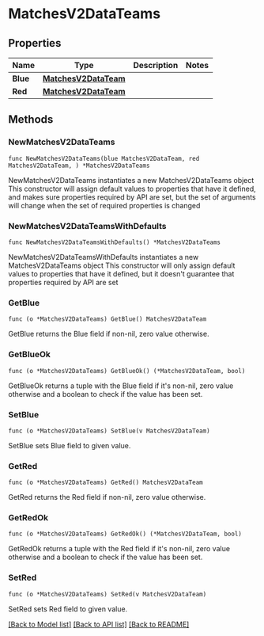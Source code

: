 # MatchesV2DataTeams

## Properties

Name | Type | Description | Notes
------------ | ------------- | ------------- | -------------
**Blue** | [**MatchesV2DataTeam**](MatchesV2DataTeam.md) |  | 
**Red** | [**MatchesV2DataTeam**](MatchesV2DataTeam.md) |  | 

## Methods

### NewMatchesV2DataTeams

`func NewMatchesV2DataTeams(blue MatchesV2DataTeam, red MatchesV2DataTeam, ) *MatchesV2DataTeams`

NewMatchesV2DataTeams instantiates a new MatchesV2DataTeams object
This constructor will assign default values to properties that have it defined,
and makes sure properties required by API are set, but the set of arguments
will change when the set of required properties is changed

### NewMatchesV2DataTeamsWithDefaults

`func NewMatchesV2DataTeamsWithDefaults() *MatchesV2DataTeams`

NewMatchesV2DataTeamsWithDefaults instantiates a new MatchesV2DataTeams object
This constructor will only assign default values to properties that have it defined,
but it doesn't guarantee that properties required by API are set

### GetBlue

`func (o *MatchesV2DataTeams) GetBlue() MatchesV2DataTeam`

GetBlue returns the Blue field if non-nil, zero value otherwise.

### GetBlueOk

`func (o *MatchesV2DataTeams) GetBlueOk() (*MatchesV2DataTeam, bool)`

GetBlueOk returns a tuple with the Blue field if it's non-nil, zero value otherwise
and a boolean to check if the value has been set.

### SetBlue

`func (o *MatchesV2DataTeams) SetBlue(v MatchesV2DataTeam)`

SetBlue sets Blue field to given value.


### GetRed

`func (o *MatchesV2DataTeams) GetRed() MatchesV2DataTeam`

GetRed returns the Red field if non-nil, zero value otherwise.

### GetRedOk

`func (o *MatchesV2DataTeams) GetRedOk() (*MatchesV2DataTeam, bool)`

GetRedOk returns a tuple with the Red field if it's non-nil, zero value otherwise
and a boolean to check if the value has been set.

### SetRed

`func (o *MatchesV2DataTeams) SetRed(v MatchesV2DataTeam)`

SetRed sets Red field to given value.



[[Back to Model list]](../README.md#documentation-for-models) [[Back to API list]](../README.md#documentation-for-api-endpoints) [[Back to README]](../README.md)



